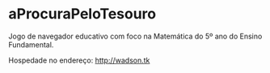 # aProcuraPeloTesouro
Jogo de navegador educativo com foco na Matemática do 5º ano do Ensino Fundamental.

Hospedade no endereço: http://wadson.tk
